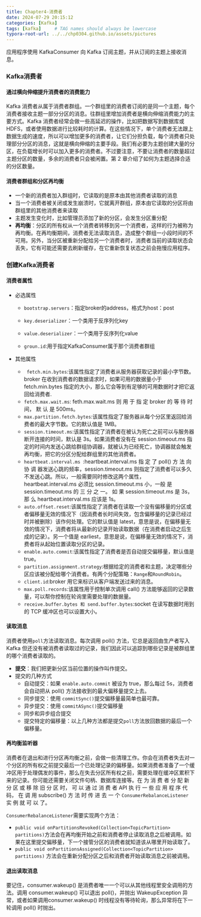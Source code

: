 ```yaml
---
title: Chapter4-消费者
date: 2024-07-29 20:15:12
categories: [Kafka]
tags: [kafka]     # TAG names should always be lowercase
typora-root-url: ../../chp0304.github.io/assets/pictures
---
```



应用程序使用 KafkaConsumer 向 Kafka 订阅主题，并从订阅的主题上接收消息。

### Kafka消费者

#### 通过横向伸缩提升消费者的消费能力

Kafka 消费者从属于消费者群组。一个群组里的消费者订阅的是同一个主题，每个消费者接收主题一部分分区的消息。往群组里增加消费者是横向伸缩消费能力的主要方式。Kafka 消费者经常会做一些高延迟的操作，比如把数据写到数据库或 HDFS，或者使用数据进行比较耗时的计算。在这些情况下，单个消费者无法跟上数据生成的速度，所以可以增加更多的消费者，让它们分担负载，每个消费者只处理部分分区的消息，这就是横向伸缩的主要手段。我们有必要为主题创建大量的分区，在负载增长时可以加入更多的消费者。不过要注意，不要让消费者的数量超过主题分区的数量，多余的消费者只会被闲置。第 2 章介绍了如何为主题选择合适的分区数量。

#### 消费者群组和分区再均衡

- 一个新的消费者加入群组时，它读取的是原本由其他消费者读取的消息
- 当一个消费者被关闭或发生崩溃时，它就离开群组，原本由它读取的分区将由群组里的其他消费者来读取
- 主题发生变化时，比如管理员添加了新的分区，会发生分区重分配
- **再均衡**：分区的所有权从一个消费者转移到另一个消费者，这样的行为被称为再均衡。在再均衡期间，消费者无法读取消息，造成整个群组一小段时间的不可用。另外，当分区被重新分配给另一个消费者时，消费者当前的读取状态会丢失，它有可能还需要去刷新缓存，在它重新恢复状态之前会拖慢应用程序。

### 创建Kafka消费者

#### 消费者属性

- 必选属性

  - `bootstrap.servers`：指定broker的address，格式为host：post


  - `key.deserializer`：一个类用于反序列化key


  - `value.deserializer`：一个类用于反序列化value


  - `groun.id`:用于指定KafkaConsumer属于那个消费者群组

- 其他属性

  - ` fetch.min.bytes`:该属性指定了消费者从服务器获取记录的最小字节数。broker 在收到消费者的数据请求时，如果可用的数据量小于 fetch.min.bytes 指定的大小，那么它会等到有足够的可用数据时才把它返回给消费者.
  - `fetch.max.wait.ms`: feth.max.wait.ms 则 用 于 指 定 broker 的 等 待 时 间， 默 认 是 500ms。
  - `max.partition.fetch.bytes`:该属性指定了服务器从每个分区里返回给消费者的最大字节数。它的默认值是 1MB。
  - `session.timeout.ms`:该属性指定了消费者在被认为死亡之前可以与服务器断开连接的时间，默认是 3s。如果消费者没有在 session.timeout.ms 指定的时间内发送心跳给群组协调器，就被认为已经死亡，协调器就会触发再均衡，把它的分区分配给群组里的其他消费者。
  - `heartbeat.interval.ms `:heartbeat.interval.ms 指 定 了 poll() 方 法 向 协 调 器发送心跳的频率，session.timeout.ms 则指定了消费者可以多久不发送心跳。所以，一般需要同时修改这两个属性，heartbeat.interval.ms 必须比 session.timeout.ms 小，一般 是 session.timeout.ms 的 三 分 之 一。 如 果 session.timeout.ms 是 3s， 那 么 heartbeat.interval.ms 应该是 1s。
  - `auto.offset.reset`:该属性指定了消费者在读取一个没有偏移量的分区或者偏移量无效的情况下（因消费者长时间失效，包含偏移量的记录已经过时并被删除）该作何处理。它的默认值是 latest，意思是说，在偏移量无效的情况下，消费者将从最新的记录开始读取数据（在消费者启动之后生成的记录）。另一个值是 earliest，意思是说，在偏移量无效的情况下，消费者将从起始位置读取分区的记录。
  - `enable.auto.commit`:该属性指定了消费者是否自动提交偏移量，默认值是 true。
  - `partition.assignment.strategy`:根据给定的消费者和主题，决定哪些分区应该被分配给哪个消费者。有两个分配策略：`Range`和`RoundRobin`。
  - `client.id`:broker 用它来标识从客户端发送过来的消息。
  - `max.poll.records`:该属性用于控制单次调用 call() 方法能够返回的记录数量，可以帮你控制在轮询里需要处理的数据量。
  - `receive.buffer.bytes 和 send.buffer.bytes`:socket 在读写数据时用到的 TCP 缓冲区也可以设置大小。

#### 读取消息

消费者使用`poll`方法读取消息。每次调用 poll() 方法，它总是返回由生产者写入 Kafka 但还没有被消费者读取过的记录，我们因此可以追踪到哪些记录是被群组里的哪个消费者读取的。

- **提交**：我们把更新分区当前位置的操作叫作提交。
- 提交的几种方式
  - 自动提交：如果 `enable.auto.commit` 被设为 true，那么每过 5s，消费者会自动把从 poll() 方法接收到的最大偏移量提交上去。
  - 同步提交：使用 `commitSync()`提交偏移量最简单也最可靠。
  - 异步提交：使用 `commitASync()`提交偏移量
  - 同步和异步组合提交
  - 提交特定的偏移量：以上几种方法都是提交`poll`方法放回数据的最后一个偏移量。

#### 再均衡监听器

消费者在退出和进行分区再均衡之前，会做一些清理工作。你会在消费者失去对一个分区的所有权之前提交最后一个已处理记录的偏移量。如果消费者准备了一个缓冲区用于处理偶发的事件，那么在失去分区所有权之前，需要处理在缓冲区累积下来的记录。你可能还需要关闭文件句柄、数据库连接等。在 为 消 费 者 分 配 新 分 区 或 移 除 旧 分 区 时， 可 以 通 过 消 费 者 API 执 行 一 些 应 用 程 序 代码， 在 调 用 subscribe() 方 法 时 传 进 去 一 个 `ConsumerRebalanceListener` 实 例 就 可 以 了。



`ConsumerRebalanceListener`需要实现两个方法：

- ` public void onPartitionsRevoked(Collection<TopicPartition> partitions) `方法会在再均衡开始之前和消费者停止读取消息之后被调用。如果在这里提交偏移量，下一个接管分区的消费者就知道该从哪里开始读取了。
- `public void onPartitionsAssigned(Collection<TopicPartition> partitions)` 方法会在重新分配分区之后和消费者开始读取消息之前被调用。

#### 退出读取消息

要记住，consumer.wakeup() 是消费者唯一一个可以从其他线程里安全调用的方法。调用 consumer.wakeup() 可以退出 poll()，并抛出 WakeupException 异常，或者如果调用consumer.wakeup() 时线程没有等待轮询，那么异常将在下一轮调用 poll() 时抛出。
